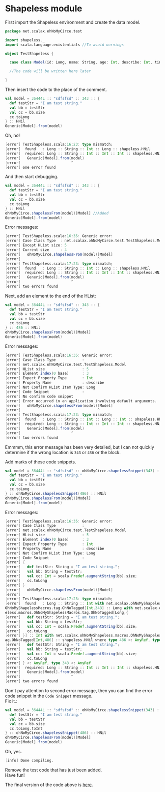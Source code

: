 Shapeless module
============================

First import the Shapeless environment and create the data model.

```scala
package net.scalax.ohNoMyCirce.test

import shapeless._
import scala.language.existentials //To avoid warnings

object TestShapeless {

  case class Model(id: Long, name: String, age: Int, describe: Int, time: Int)

  //The code will be written here later

}
```

Then insert the code to the place of the comment.

```scala
val model = 36444L :: "sdfsfsd" :: 343 :: {
  def testStr = "I am test string."
  val bb = testStr
  val cc = bb.size
  cc.toLong
} :: HNil
Generic[Model].from(model)
```

Oh, no!
```scala
[error] TestShapeless.scala:16:23: type mismatch;
[error]  found   : Long :: String :: Int :: Long :: shapeless.HNil
[error]  required: Long :: String :: Int :: Int :: Int :: shapeless.HNil
[error]   Generic[Model].from(model)
[error]                       ^
[error] one error found
```

And then start debugging.
```scala
val model = 36444L :: "sdfsfsd" :: 343 :: {
  def testStr = "I am test string."
  val bb = testStr
  val cc = bb.size
  cc.toLong
} :: HNil
ohNoMyCirce.shapelessFrom(model)[Model] //Added
Generic[Model].from(model)
```

Error messages:
```scala
[error] TestShapeless.scala:16:35: Generic error:
[error] Case Class Type  : net.scalax.ohNoMyCirce.test.TestShapeless.Model
[error] Except HList size: 5
[error] Current size     : 4
[error]   ohNoMyCirce.shapelessFrom(model)[Model]
[error]                                   ^
[error] TestShapeless.scala:17:23: type mismatch;
[error]  found   : Long :: String :: Int :: Long :: shapeless.HNil
[error]  required: Long :: String :: Int :: Int :: Int :: shapeless.HNil
[error]   Generic[Model].from(model)
[error]                       ^
[error] two errors found
```

Next, add an element to the end of the HList:
```scala
val model = 36444L :: "sdfsfsd" :: 343 :: {
  def testStr = "I am test string."
  val bb = testStr
  val cc = bb.size
  cc.toLong
} :: 486 :: HNil
ohNoMyCirce.shapelessFrom(model)[Model]
Generic[Model].from(model)
```

Error messages:
```scala
[error] TestShapeless.scala:16:35: Generic error:
[error] Case Class Type            :
[error] net.scalax.ohNoMyCirce.test.TestShapeless.Model
[error] HList size                 : 5
[error] Element index(0 base)      : 3
[error] Expect Property Type       : Int
[error] Property Name              : describe
[error] Not Confirm HList Item Type: Long
[error] Code Snippet               :
[error] No confirm code snippet
[error] Error occurred in an application involving default arguments.
[error]   ohNoMyCirce.shapelessFrom(model)[Model]
[error]                                   ^
[error] TestShapeless.scala:17:23: type mismatch;
[error]  found   : Long :: String :: Int :: Long :: Int :: shapeless.HNil
[error]  required: Long :: String :: Int :: Int :: Int :: shapeless.HNil
[error]   Generic[Model].from(model)
[error]                       ^
[error] two errors found
```

Emmmm, this error message has been very detailed, but
I can not quickly determine if the wrong location is
`343` or `486` or the block.  
  
Add marks of these code snippets.
```scala
val model = 36444L :: "sdfsfsd" :: ohNoMyCirce.shapelessSnippet(343) :: ohNoMyCirce.shapelessSnippet {
  def testStr = "I am test string."
  val bb = testStr
  val cc = bb.size
  cc.toLong
} :: ohNoMyCirce.shapelessSnippet(486) :: HNil
ohNoMyCirce.shapelessFrom(model)[Model]
Generic[Model].from(model)
```

Error messages:
```scala
[error] TestShapeless.scala:16:35: Generic error:
[error] Case Class Type            :
[error] net.scalax.ohNoMyCirce.test.TestShapeless.Model
[error] HList size                 : 5
[error] Element index(0 base)      : 3
[error] Expect Property Type       : Int
[error] Property Name              : describe
[error] Not Confirm HList Item Type: Long
[error] Code Snippet               :
[error] {
[error]   def testStr: String = "I am test string.";
[error]   val bb: String = testStr;
[error]   val cc: Int = scala.Predef.augmentString(bb).size;
[error]   cc.toLong
[error] }
[error]   ohNoMyCirce.shapelessFrom(model)[Model]
[error]                                   ^
[error] TestShapeless.scala:17:23: type mismatch;
[error]  found   : Long :: String :: Int with net.scalax.ohNoMyShapeless.macros.
OhNoMyShapelessMacros.tag.OhNoTagged[Int,343] :: Long with net.scalax.ohNoMyShap
eless.macros.OhNoMyShapelessMacros.tag.OhNoTagged[Long,{
[error]   def testStr: String = "I am test string.";
[error]   val bb: String = testStr;
[error]   val cc: Int = scala.Predef.augmentString(bb).size;
[error]   cc.toLong
[error] }] :: Int with net.scalax.ohNoMyShapeless.macros.OhNoMyShapelessMacros.t
ag.OhNoTagged[Int,486] :: shapeless.HNil where type 486 <: AnyRef, type {
[error]   def testStr: String = "I am test string.";
[error]   val bb: String = testStr;
[error]   val cc: Int = scala.Predef.augmentString(bb).size;
[error]   cc.toLong
[error] } <: AnyRef, type 343 <: AnyRef
[error]  required: Long :: String :: Int :: Int :: Int :: shapeless.HNil
[error]   Generic[Model].from(model)
[error]                       ^
[error] two errors found
```

Don't pay attention to second error message, then you can find
the error code snippet in the `Code Snippet` message.  
Fix it.:
```scala
val model = 36444L :: "sdfsfsd" :: ohNoMyCirce.shapelessSnippet(343) :: ohNoMyCirce.shapelessSnippet {
  def testStr = "I am test string."
  val bb = testStr
  val cc = bb.size
  cc.toLong.toInt
} :: ohNoMyCirce.shapelessSnippet(486) :: HNil
ohNoMyCirce.shapelessFrom(model)[Model]
Generic[Model].from(model)
```

Oh, yes.
```scala
[info] Done compiling.
```

Remove the test code that has just been added.  
Have fun!

The final version of the code above is [here](https://github.com/djx314/ohNoMyCirce/blob/master/src/test/scala/net/scalax/ohNoMyCirce/test/TestShapeless.scala).
